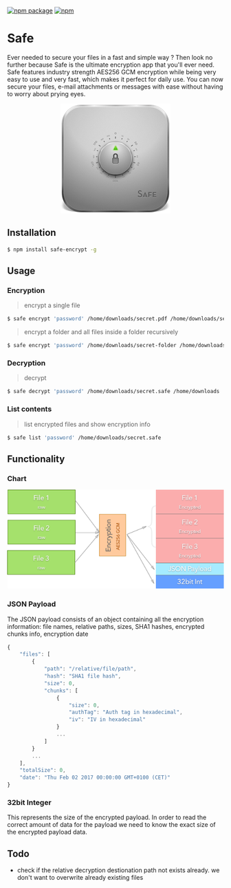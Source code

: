 [![npm package](https://img.shields.io/npm/v/safe-encrypt.svg)](https://www.npmjs.com/package/safe-encrypt)
 [![npm](https://img.shields.io/npm/dt/safe-encrypt.svg)](https://www.npmjs.com/package/safe-encrypt)

# Safe

Ever needed to secure your files in a fast and simple way ? Then look no further because Safe is the ultimate encryption app that you'll ever need.
Safe features industry strength AES256 GCM encryption while being very easy to use and very fast, which makes it perfect for daily use. You can now secure your files, e-mail attachments or messages with ease without having to worry about prying eyes.

<p align="center"><img src ="256.png" /></p>

## Installation

```bash
$ npm install safe-encrypt -g
```

## Usage

### Encryption

> encrypt a single file

```bash
$ safe encrypt 'password' /home/downloads/secret.pdf /home/downloads/secret.safe
```

> encrypt a folder and all files inside a folder recursively

```bash
$ safe encrypt 'password' /home/downloads/secret-folder /home/downloads/mydocs.safe
```

### Decryption

> decrypt

```bash
$ safe decrypt 'password' /home/downloads/secret.safe /home/downloads
```

### List contents

> list encrypted files and show encryption info

```bash
$ safe list 'password' /home/downloads/secret.safe
```

## Functionality

### Chart

<p align="center"><img src ="encryption-chart.png" /></p>

### JSON Payload

The JSON payload consists of an object containing all the encryption information: file names, relative paths, sizes, SHA1 hashes, encrypted chunks info, encryption date

```javascript
{
	"files": [
		{
			"path": "/relative/file/path",
			"hash": "SHA1 file hash",
			"size": 0,
			"chunks": [
				{
					"size": 0,
					"authTag": "Auth tag in hexadecimal",
					"iv": "IV in hexadecimal"
				}
				...
			]
		}
		...
	],
	"totalSize": 0,
	"date": "Thu Feb 02 2017 00:00:00 GMT+0100 (CET)"
}
```

### 32bit Integer

This represents the size of the encrypted payload. In order to read the correct amount of data for the payload we need to know the exact size of the encrypted payload data.

## Todo

* check if the relative decryption destionation path not exists already. we don't want to overwrite already existing files